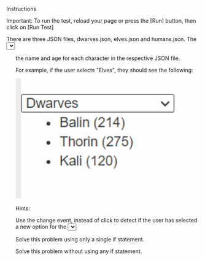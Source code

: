 Instructions


Important: To run the test, reload your page or press the [Run] button, then click on [Run Test]


There are three JSON files, dwarves.json, elves.json and humans.json. The <select> dropdown allows the user to select one of them. When the user chooses any of the three, display in the <ul> the name and age for each character in the respective JSON file.


For example, if the user selects "Elves", they should see the following:

<img src="./image.png" alt="sample" width="550"/>

Hints:


Use the change event, instead of click to detect if the user has selected a new option for the <select> element.
Challenges


Solve this problem using only a single if statement.


Solve this problem without using any if statement.